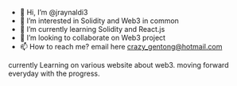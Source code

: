 - 👋 Hi, I’m @jraynaldi3
- 👀 I’m interested in Solidity and Web3 in common 
- 🌱 I’m currently learning Solidity and React.js
- 💞️ I’m looking to collaborate on Web3 project
- 📫 How to reach me? email here crazy_gentong@hotmail.com

currently Learning on various website about web3. moving forward everyday with the progress. 
<!---
jraynaldi3/jraynaldi3 is a ✨ special ✨ repository because its `README.md` (this file) appears on your GitHub profile.
You can click the Preview link to take a look at your changes.
--->
